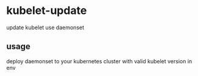 # kubelet-update
update kubelet use daemonset 

## usage 
deploy daemonset to your kubernetes cluster with valid kubelet version in env
